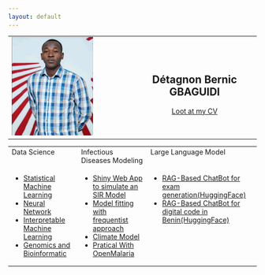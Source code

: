 ```yaml
---
layout: default
---
```

<table style="width:100%; border: none;">
  <tr>
    <td style="width: 50%; vertical-align: top;">
      <img src="picAIMS.png" alt="image" height="200" > 
      <!-- <p>This content is on the left side.</p>-->
    </td>
    <td style="width: 50%; vertical-align: middle; text-align: center;">
      <h2>Détagnon Bernic GBAGUIDI</h2>
      <a href="https://drive.google.com/file/d/1bibd5lA8wqe9od7XY4CWxa3caT_g-IYa/view?usp=sharing" target="_blank">Loot at my CV</a>
    </td>
  </tr>
</table>

<!--  comment   -->
<table style="width:100%; border: none;">
  <tr> 
  <td style="width: 25%; vertical-align: top;">Data Science </td>
   <td style="width: 25%; vertical-align: top;">Infectious Diseases Modeling </td>
  <td style="width: 25%; vertical-align: top;"> Large Language Model </td>
  </tr>
  <tr>
    <td style="width: 25%; vertical-align: top;">
      <!--<h2>Data Science</h2>-->
      <ul>
     <li> <a href="https://github.com/Detagnon2000/Machine-Learning/tree/main/SML" target="_blank">Statistical Machine Learning</a></li>
     <li> <a href="https://github.com/Detagnon2000/Machine-Learning/tree/main/Neural%20Network" target="_blank">Neural Network</a></li>
     <li> <a href="https://github.com/Detagnon2000/Machine-Learning/tree/main/Interpretable%20Machine%20Learning" target="_blank">Interpretable Machine Learning </a></li>
        <li> <a href="https://github.com/Detagnon2000/Genomics-and-Bioinformatic" target="_blank">Genomics and Bioinformatic</a></li>
      </ul>
      <!--<p>This content is on the left side.</p>-->
    </td>
    <td style="width: 25%; vertical-align: top;">
<!--<h2>Diseases Modeling</h2>-->
      <ul>

<li> <a href="https://z292kc-bernic-gbaguidi.shinyapps.io/Simulation_SIR_model/" target="_blank">Shiny Web App to simulate an SIR Model</a>
       </li>      
      <li> <a href="https://github.com/Detagnon2000/Infectious-Diseases-Modeling/tree/main/Model%20fitting%20with%20frequentist%20approach" target="_blank">Model fitting with frequentist approach</a>
       </li>
        <li> <a href="https://github.com/Detagnon2000/Infectious-Diseases-Modeling/tree/main/Climate%20Model%20(Temp_rainfall)" target="_blank">Climate Model</a>
       </li>
        <li> <a href="https://github.com/Detagnon2000/Infectious-Diseases-Modeling/tree/main/Open%20Malaria" target="_blank">Pratical With OpenMalaria</a>
       </li>
      </ul>
      <p></p>
    </td>
    <td style="width: 25%; vertical-align: top;">
      <!--<h2>Large Language Model</h2>-->
   <ul>
      <li> <a href="https://huggingface.co/spaces/Detagnon/GB___X4" target="_blank">RAG-Based ChatBot for exam generation(HuggingFace)</a> </li>
     <li> <a href="https://huggingface.co/spaces/Detagnon/Bot_numeriq_2" target="_blank">RAG-Based ChatBot for digital code in Benin(HuggingFace) </a> </li>
    
   </ul>      
      <p></p>
    </td>
  </tr>
</table>



<!--[image](picAIMS.png)

# My CV
Download my CV [here](https://drive.google.com/file/d/1bibd5lA8wqe9od7XY4CWxa3caT_g-IYa/view?usp=sharing)

# Projects

## [Machine Learning](https://github.com/Detagnon2000/Machine-Learning)

## [Infectious diseases Modeling ( Malaria)](https://github.com/Detagnon2000/Infectious-Diseases-Modeling)

## Web app to simulate an SIR model
### - [code repository](https://github.com/Detagnon2000/Shiny-web-app-for-SIR-model-simulation)
### - [launch app here](https://z292kc-bernic-gbaguidi.shinyapps.io/Simulation_SIR_model/)

## [Genomics and Bioinformatic](https://github.com/Detagnon2000/Genomics-and-Bioinformatic)
-->


